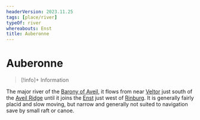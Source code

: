 ```yaml
---
headerVersion: 2023.11.25
tags: [place/river]
typeOf: river
whereabouts: Enst
title: Auberonne
---
```

# Auberonne
>[!info]+ Information
> 
>> 

The major river of the [Barony of Aveil](<../../sembara/barony-of-aveil/barony-of-aveil.md>), it flows from near [Veltor](<../../sembara/barony-of-aveil/veltor.md>) just south of the [Aveil Ridge](<../../sembara/barony-of-aveil/aveil-ridge.md>) until it joins the [Enst](<./enst.md>) just west of [Rinburg](<../../sembara/barony-of-aveil/rinburg.md>). It is generally fairly placid and slow moving, but narrow and generally not suited to navigation save by small raft or canoe. 